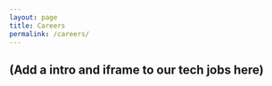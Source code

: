 ```yaml
---
layout: page
title: Careers
permalink: /careers/
---
```


## (Add a intro and iframe to our tech jobs here)

